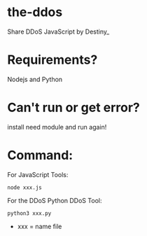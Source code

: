 # the-ddos
Share DDoS JavaScript by Destiny_
# Requirements? 
Nodejs and Python
# Can't run or get error? 
install need module and run again! 
# Command:
For JavaScript Tools:
```
node xxx.js 
```
<p>For the DDoS Python DDoS Tool:</p>

```
python3 xxx.py
```
* xxx = name file

